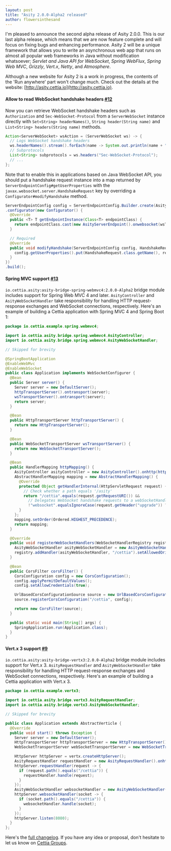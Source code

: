 ```yaml
---
layout: post
title: "Asity 2.0.0-Alpha2 released"
author: flowersinthesand
---
```


I'm pleased to announce the second alpha release of Asity 2.0.0. This is our last alpha release, which means that we are now feature complete and will focus on fixing bugs and enhancing performance. Asity 2 will be a unique framework that allows you to write an asynchronous web app that runs on almost all popular web frameworks in Java without modification whatsoever; *Servlet and Java API for WebSocket*, *Spring WebFlux*, *Spring Web MVC*, *Grizzly*, *Vert.x*, *Netty*, and *Atmosphere*.

Although a new website for Asity 2 is a work in progress, the contents of the 'Run anywhere' part won't change much. Check out the details at the website: [http://asity.cettia.io](http://asity.cettia.io).

#### Allow to read WebSocket handshake headers [#12](https://github.com/cettia/asity/issues/11)

Now you can retrieve WebSocket handshake headers such as `Authorization` and `Sec-WebSocket-Protocol` from a `ServerWebSocket` instance directly with `Set<String> headerNames()`, `String header(String name)` and `List<String> headers(String name)` methods.

```java
Action<ServerWebSocket> wsAction = (ServerWebSocket ws) -> {
  // Logs WebSocket handshake headers
  ws.headerNames().stream().forEach(name -> System.out.println(name + ": " + ws.header(name)));
  // Subprotocols
  List<String> subprotocols = ws.headers("Sec-WebSocket-Protocol");
  // ...
};
```

Note that to enable this in applications based on Java WebSocket API, you should put a handshake request instance into a map returned by `ServerEndpointConfig#getUserProperties` with the `javax.websocket.server.HandshakeRequest` key by overriding a `Configurator#modifyHandshake` method.

```java
ServerEndpointConfig config = ServerEndpointConfig.Builder.create(AsityServerEndpoint.class, "/cettia")
.configurator(new Configurator() {
  @Override
  public <T> T getEndpointInstance(Class<T> endpointClass) {
    return endpointClass.cast(new AsityServerEndpoint().onwebsocket(wsTransportServer));
  }

  // Required
  @Override
  public void modifyHandshake(ServerEndpointConfig config, HandshakeRequest request, HandshakeResponse response) {
    config.getUserProperties().put(HandshakeRequest.class.getName(), request);
  }
})
.build();
```

#### Spring MVC support [#13](https://github.com/cettia/asity/issues/13)

`io.cettia.asity:asity-bridge-spring-webmvc4:2.0.0-Alpha2` bridge module includes support for Spring Web MVC 4 and later. `AsityController` and `AsityWebSocketHandler` take responsibility for handling HTTP request-response exchanges and WebSocket connections, respectively. Here's an example of building a Cettia application with Spring MVC 4 and Spring Boot 1:

```java
package io.cettia.example.spring.webmvc4;

import io.cettia.asity.bridge.spring.webmvc4.AsityController;
import io.cettia.asity.bridge.spring.webmvc4.AsityWebSocketHandler;

// Skipped for brevity

@SpringBootApplication
@EnableWebMvc
@EnableWebSocket
public class Application implements WebSocketConfigurer {
  @Bean
  public Server server() {
    Server server = new DefaultServer();
    httpTransportServer().ontransport(server);
    wsTransportServer().ontransport(server);
    return server;
  }

  @Bean
  public HttpTransportServer httpTransportServer() {
    return new HttpTransportServer();
  }

  @Bean
  public WebSocketTransportServer wsTransportServer() {
    return new WebSocketTransportServer();
  }

  @Bean
  public HandlerMapping httpMapping() {
    AsityController asityController = new AsityController().onhttp(httpTransportServer());
    AbstractHandlerMapping mapping = new AbstractHandlerMapping() {
      @Override
      protected Object getHandlerInternal(HttpServletRequest request) {
        // Check whether a path equals '/asity'
        return "/cettia".equals(request.getRequestURI()) &&
          // Delegates WebSocket handshake requests to a webSocketHandler bean
          !"websocket".equalsIgnoreCase(request.getHeader("upgrade")) ? asityController : null;
      }
    };
    mapping.setOrder(Ordered.HIGHEST_PRECEDENCE);
    return mapping;
  }

  @Override
  public void registerWebSocketHandlers(WebSocketHandlerRegistry registry) {
    AsityWebSocketHandler asityWebSocketHandler = new AsityWebSocketHandler().onwebsocket(wsTransportServer());
    registry.addHandler(asityWebSocketHandler, "/cettia").setAllowedOrigins("*");
  }

  @Bean
  public CorsFilter corsFilter() {
    CorsConfiguration config = new CorsConfiguration();
    config.applyPermitDefaultValues();
    config.setAllowCredentials(true);

    UrlBasedCorsConfigurationSource source = new UrlBasedCorsConfigurationSource();
    source.registerCorsConfiguration("/cettia", config);

    return new CorsFilter(source);
  }

  public static void main(String[] args) {
    SpringApplication.run(Application.class);
  }
}
```

#### Vert.x 3 support [#9](https://github.com/cettia/asity/issues/9)

`io.cettia.asity:asity-bridge-vertx3:2.0.0-Alpha2` bridge module includes support for Vert.x 3.  `AsityRequestHandler` and `AsityWebSocketHandler` take responsibility for handling HTTP request-response exchanges and WebSocket connections, respectively. Here's an example of building a Cettia application with Vert.x 3.

```java
package io.cettia.example.vertx3;

import io.cettia.asity.bridge.vertx3.AsityRequestHandler;
import io.cettia.asity.bridge.vertx3.AsityWebSocketHandler;

// Skipped for brevity

public class Application extends AbstractVerticle {
  @Override
  public void start() throws Exception {
    Server server = new DefaultServer();
    HttpTransportServer httpTransportServer = new HttpTransportServer().ontransport(server);
    WebSocketTransportServer webSocketTransportServer = new WebSocketTransportServer().ontransport(server);

    HttpServer httpServer = vertx.createHttpServer();
    AsityRequestHandler requestHandler = new AsityRequestHandler().onhttp(httpTransportServer);
    httpServer.requestHandler(request -> {
      if (request.path().equals("/cettia")) {
        requestHandler.handle(request);
      }
    });
    AsityWebSocketHandler websocketHandler = new AsityWebSocketHandler().onwebsocket(webSocketTransportServer);
    httpServer.websocketHandler(socket -> {
      if (socket.path().equals("/cettia")) {
        websocketHandler.handle(socket);
      }
    });
    httpServer.listen(8080);
  }
};
```

Here's the [full changelog](https://github.com/cettia/asity/milestone/4?closed=1). If you have any idea or proposal, don't hesitate to let us know on [Cettia Groups](http://groups.google.com/group/cettia).
